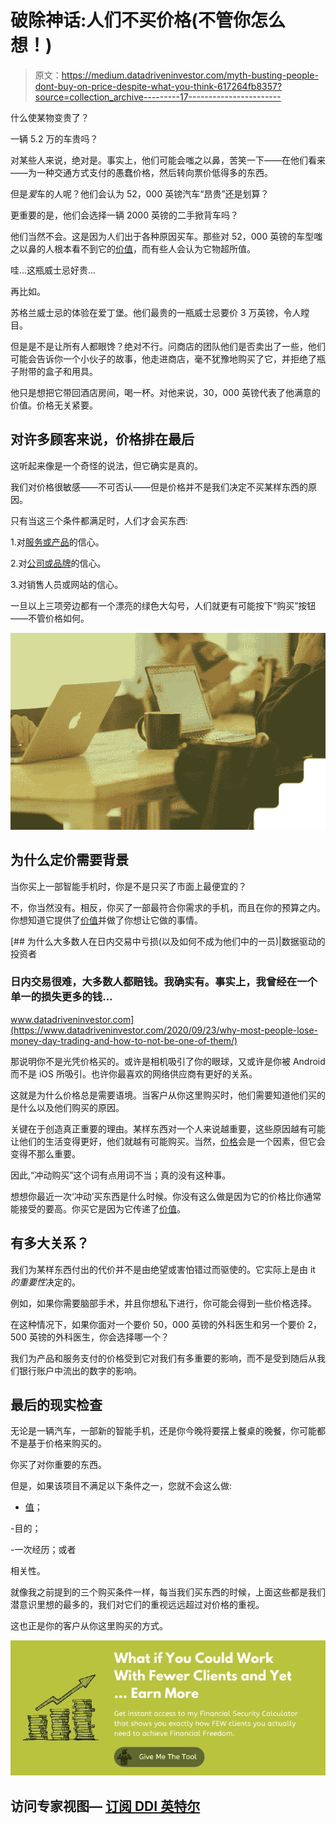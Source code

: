 # 破除神话:人们不买价格(不管你怎么想！)

> 原文：<https://medium.datadriveninvestor.com/myth-busting-people-dont-buy-on-price-despite-what-you-think-617264fb8357?source=collection_archive---------17----------------------->

什么使某物变贵了？

一辆 5.2 万的车贵吗？

对某些人来说，绝对是。事实上，他们可能会嗤之以鼻，苦笑一下——在他们看来——为一种交通方式支付的愚蠢价格，然后转向票价低得多的东西。

但是*爱*车的人呢？他们会认为 52，000 英镑汽车“昂贵”还是划算？

更重要的是，他们会选择一辆 2000 英镑的二手掀背车吗？

他们当然不会。这是因为人们出于各种原因买车。那些对 52，000 英镑的车型嗤之以鼻的人根本看不到它的[价值](https://the3fs.com/high-value-clients/)，而有些人会认为它物超所值。

哇…这瓶威士忌好贵…

再比如。

苏格兰威士忌的体验在爱丁堡。他们最贵的一瓶威士忌要价 3 万英镑，令人瞠目。

但是是不是让所有人都眼馋？绝对不行。问商店的团队他们是否卖出了一些，他们可能会告诉你一个小伙子的故事，他走进商店，毫不犹豫地购买了它，并拒绝了瓶子附带的盒子和用具。

他只是想把它带回酒店房间，喝一杯。对他来说，30，000 英镑代表了他满意的价值。价格无关紧要。

## **对许多顾客来说，价格排在最后**

这听起来像是一个奇怪的说法，但它确实是真的。

我们对价格很敏感——不可否认——但是价格并不是我们决定不买某样东西的原因。

只有当这三个条件都满足时，人们才会买东西:

1.对[服务或产品](https://the3fs.com/be-the-perfect-tool/)的信心。

2.对[公司或品牌](https://the3fs.com/gain-competitive-advantage/)的信心。

3.对销售人员或网站的信心。

一旦以上三项旁边都有一个漂亮的绿色大勾号，人们就更有可能按下“购买”按钮——不管价格如何。

![](img/5688aa1ca1724c6968a352d674444a12.png)

## **为什么定价需要背景**

当你买上一部智能手机时，你是不是只买了市面上最便宜的？

不，你当然没有。相反，你买了一部最符合你需求的手机，而且在你的预算之内。你想知道它提供了[价值](https://the3fs.com/best-pricing-strategy/)并做了你想让它做的事情。

[](https://www.datadriveninvestor.com/2020/09/23/why-most-people-lose-money-day-trading-and-how-to-not-be-one-of-them/) [## 为什么大多数人在日内交易中亏损(以及如何不成为他们中的一员)|数据驱动的投资者

### 日内交易很难，大多数人都赔钱。我确实有。事实上，我曾经在一个单一的损失更多的钱…

www.datadriveninvestor.com](https://www.datadriveninvestor.com/2020/09/23/why-most-people-lose-money-day-trading-and-how-to-not-be-one-of-them/) 

那说明你不是光凭价格买的。或许是相机吸引了你的眼球，又或许是你被 Android 而不是 iOS 所吸引。也许你最喜欢的网络供应商有更好的关系。

这就是为什么价格总是需要语境。当客户从你这里购买时，他们需要知道他们买的是什么以及他们购买的原因。

关键在于创造真正重要的理由。某样东西对一个人来说越重要，这些原因越有可能让他们的生活变得更好，他们就越有可能购买。当然，[价格](https://the3fs.com/pricing-business-services/)会是一个因素，但它会变得不那么重要。

因此,“冲动购买”这个词有点用词不当；真的没有这种事。

想想你最近一次‘冲动’买东西是什么时候。你没有这么做是因为它的价格比你通常能接受的要高。你买它是因为它传递了[价值](https://the3fs.com/best-pricing-strategy/)。

## **有多大关系？**

我们为某样东西付出的代价并不是由绝望或害怕错过而驱使的。它实际上是由 it *的重要性*决定的。

例如，如果你需要脑部手术，并且你想私下进行，你可能会得到一些价格选择。

在这种情况下，如果你面对一个要价 50，000 英镑的外科医生和另一个要价 2，500 英镑的外科医生，你会选择哪一个？

我们为产品和服务支付的价格受到它对我们有多重要的影响，而不是受到随后从我们银行账户中流出的数字的影响。

## **最后的现实检查**

无论是一辆汽车，一部新的智能手机，还是你今晚将要摆上餐桌的晚餐，你可能都不是基于价格来购买的。

你买了对你重要的东西。

但是，如果该项目不满足以下条件之一，您就不会这么做:

- [值](https://the3fs.com/value-services/)；

-目的；

-一次经历；或者

相关性。

就像我之前提到的三个购买条件一样，每当我们买东西的时候，上面这些都是我们潜意识里想的最多的，我们对它们的重视远远超过对价格的重视。

这也正是你的客户从你这里购买的方式。

[![](img/2a762454bc4cfec293597bbcfe88e683.png)](https://the3fs.com/fstn/?utm_source=Medium&utm_medium=article&utm_campaign=FSTN)

## 访问专家视图— [订阅 DDI 英特尔](https://datadriveninvestor.com/ddi-intel)